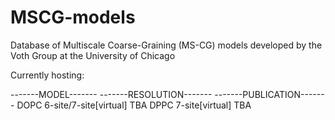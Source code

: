 # MSCG-models 
Database of Multiscale Coarse-Graining (MS-CG) models developed by the Voth Group at the University of Chicago

Currently hosting:

-------MODEL-------   -------RESOLUTION-------   -------PUBLICATION------- 
DOPC 		      6-site/7-site[virtual] 	 TBA
DPPC 		      7-site[virtual]		 TBA

